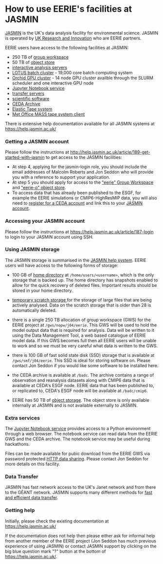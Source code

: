 # How to use EERIE's facilities at JASMIN

[JASMIN](https://jasmin.ac.uk/) is the UK's data analysis facility for environmental science.  JASMIN is operated by [UK Research and Innovation](https://www.ukri.org/) who are EERIE partners.

EERIE users have access to the following facilities at JASMIN:

* 250 TB of [group workspace](https://help.jasmin.ac.uk/article/199-introduction-to-group-workspaces)
* 50 TB of [object store](https://help.jasmin.ac.uk/article/4847-using-the-jasmin-object-store)
* [interactive analysis servers](https://help.jasmin.ac.uk/article/121-sci-servers)
* [LOTUS batch cluster](https://help.jasmin.ac.uk/category/4889-slurm) - 19,000 core batch computing system
* [Orchid GPU cluster](https://help.jasmin.ac.uk/article/5068-gpu-cluster-orchid) - 14 node GPU cluster availble through the SLURM scheduler and one interactive GPU node
* [Jupyter Notebook service](https://help.jasmin.ac.uk/article/4851-jasmin-notebook-service)
* [transfer servers](https://help.jasmin.ac.uk/category/217-data-transfer)
* [scientific software](https://help.jasmin.ac.uk/category/270-software-on-jasmin)
* [CEDA Archive](https://help.jasmin.ac.uk/article/3838-ceda-archive)
* [Elastic Tape system](https://help.jasmin.ac.uk/article/3842-secondary-copy-using-elastic-tape)
* [Met Office MASS tape system client](https://help.jasmin.ac.uk/category/227-mass)

There is extensive help documentation available for all JASMIN systems at https://help.jasmin.ac.uk/

### Getting a JASMIN account

Please follow the instructions at http://help.jasmin.ac.uk/article/189-get-started-with-jasmin to get access to the JASMIN facilities:

* At step 4, applying for the jasmin-login role, you should include the email addresses of Malcolm Roberts and Jon Seddon who will provide you with a reference to support your application.
* At step 5 you should apply for access to the ["eerie" Group Workspace](https://accounts.jasmin.ac.uk/services/group_workspaces/eerie/) and ["eerie-o" object store](https://accounts.jasmin.ac.uk/services/object_store/eerie-o/). 
* To access data that has already been published to the ESGF, for example the EERIE simulations or CMIP6-HighResMIP data, you will also need to [register for a CEDA account](https://services.ceda.ac.uk/cedasite/myceda/user) and link this to your [JASMIN account](​https://accounts.jasmin.ac.uk/account/profile/).

### Accessing your JASMIN account

Please follow the instructions at https://help.jasmin.ac.uk/article/187-login to login to your JASMIN account using SSH.

### Using JASMIN storage

The JASMIN storage is summarised in the [JASMIN help system](https://help.jasmin.ac.uk/article/176-storage). EERIE users will have access to the following forms of storage:

* 100 GB of [home directory](https://help.jasmin.ac.uk/article/176-storage#home) at `/home/users/<username>`, which is the only storage that is backed up. The home directory has snapshots enabled to allow for the quick recovery of deleted files. Important results should be stored in your home directory.

* [temporary scratch storage ](https://help.jasmin.ac.uk/article/176-storage#disktemp) for the storage of large files that are being actively analysed. Data on the scratch storage that is older than 28 is automatically deleted.

* there is a single 250 TB allocation of group workspace (GWS) for the EERIE project at `/gws/nopw/j04/eerie`. This GWS will be used to hold the model output data that is required for analysis. Data will be written to it using the Data Management Tool, a web based catalogue of EERIE model data. If this GWS becomes full then all EERIE users will be unable to work and so we must be very careful what data is written to the GWS.

* there is 100 GB of fast solid state disk (SSD) storage that is available at `/gws/smf/j04/eerie`. This SSD is ideal for storing software on. Please contact Jon Seddon if you would like some software to be installed here.

* the CEDA archive is available at `/badc`. The archive contains a range of observation and reanalysis datasets along with CMIP6 data that is available at CEDA's ESGF node. EERIE data that has been published to, or replicated to, CEDA's ESGF node will be available at `/badc/cmip6`.

* EERIE has 50 TB of [object storage](https://help.jasmin.ac.uk/article/4847-using-the-jasmin-object-store). The object store is only available internally at JASMIN and is not available externally to JASMIN.

### Extra services

The [Jupyter Notebook service](https://help.jasmin.ac.uk/article/4851-jasmin-notebook-service) provides access to a Python environment through a web browser. The notebook service can read data from the EERIE GWS and the CEDA archive. The notebook service may be useful during hackathons.

Files can be made available for pubic download from the EERIE GWS via password protected [HTTP data sharing](https://help.jasmin.ac.uk/article/202-share-gws-data-via-http). Please contact Jon Seddon for more details on this facility.

### Data Transfer

JASMIN has fast network access to the UK's Janet network and from there to the GÉANT network. JASMIN supports many different methods for [fast and efficient data transfer](https://help.jasmin.ac.uk/category/217-data-transfer).


### Getting help

Initially, please check the existing documentation at https://help.jasmin.ac.uk/

If the documentation does not help then please either ask for informal help from another member of the EERIE project (Jon Seddon has much previous experience of using JASMIN) or contact JASMIN support by clicking on the big blue question mark "?" button at the bottom of https://help.jasmin.ac.uk/.
